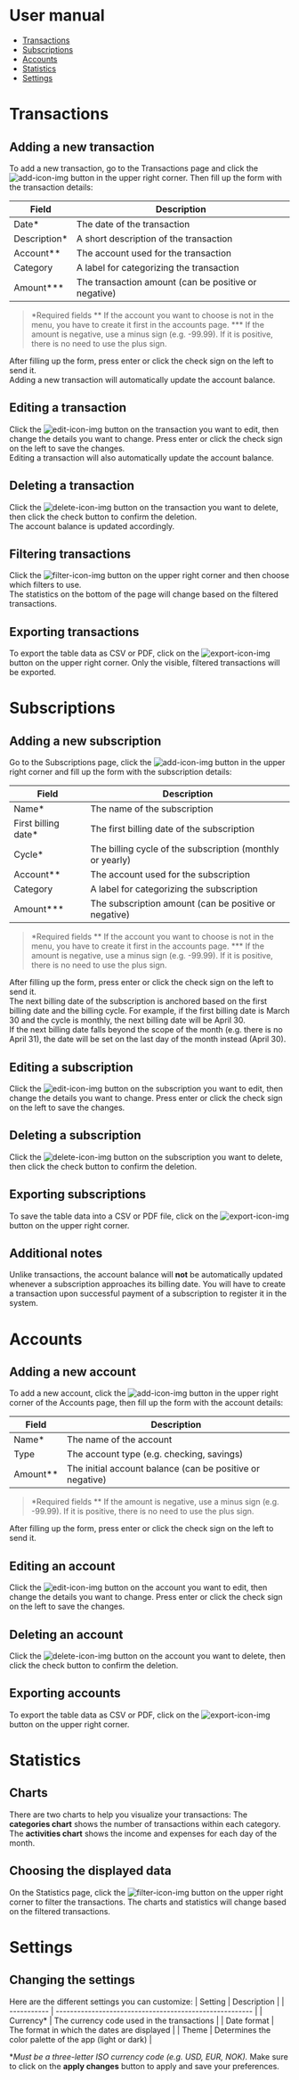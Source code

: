 # User manual
- [Transactions](#transactions)
- [Subscriptions](#subscriptions)
- [Accounts](#accounts)
- [Statistics](#statistics)
- [Settings](#settings)


# Transactions

## Adding a new transaction
To add a new transaction, go to the Transactions page and click the ![add-icon-img][add-icon] button in the upper right corner. Then fill up the form with the transaction details:

| Field        | Description                                          |
| ------------ | ---------------------------------------------------- |
| Date*        | The date of the transaction                          |
| Description* | A short description of the transaction               |
| Account**    | The account used for the transaction                 |
| Category     | A label for categorizing the transaction             |
| Amount***    | The transaction amount (can be positive or negative) |
> *Required fields
> ** If the account you want to choose is not in the menu, you have to create it first in the accounts page.
> *** If the amount is negative, use a minus sign (e.g. -99.99). If it is positive, there is no need to use the plus sign.

After filling up the form, press enter or click the check sign on the left to send it.   
Adding a new transaction will automatically update the account balance.

## Editing a transaction
Click the ![edit-icon-img][edit-icon] button on the transaction you want to edit, then change the details you want to change. Press enter or click the check sign on the left to save the changes.   
Editing a transaction will also automatically update the account balance.

## Deleting a transaction
Click the ![delete-icon-img][delete-icon] button on the transaction you want to delete, then click the check button to confirm the deletion.   
The account balance is updated accordingly.

## Filtering transactions
Click the ![filter-icon-img][filter-icon] button on the upper right corner and then choose which filters to use.   
The statistics on the bottom of the page will change based on the filtered transactions.

## Exporting transactions
To export the table data as CSV or PDF, click on the ![export-icon-img][export-icon] button on the upper right corner.
Only the visible, filtered transactions will be exported.


# Subscriptions

## Adding a new subscription
Go to the Subscriptions page, click the ![add-icon-img][add-icon] button in the upper right corner and fill up the form with the subscription details:

| Field               | Description                                               |
| ------------------- | --------------------------------------------------------- |
| Name*               | The name of the subscription                              |
| First billing date* | The first billing date of the subscription                |
| Cycle*              | The billing cycle of the subscription (monthly or yearly) |
| Account**           | The account used for the subscription                     |
| Category            | A label for categorizing the subscription                 |
| Amount***           | The subscription amount (can be positive or negative)     |
> *Required fields
> ** If the account you want to choose is not in the menu, you have to create it first in the accounts page.
> *** If the amount is negative, use a minus sign (e.g. -99.99). If it is positive, there is no need to use the plus sign.

After filling up the form, press enter or click the check sign on the left to send it.   
The next billing date of the subscription is anchored based on the first billing date and the billing cycle. For example, if the first billing date is March 30 and the cycle is monthly, the next billing date will be April 30.    
If the next billing date falls beyond the scope of the month (e.g. there is no April 31), the date will be set on the last day of the month instead (April 30).

## Editing a subscription
Click the ![edit-icon-img][edit-icon] button on the subscription you want to edit, then change the details you want to change. Press enter or click the check sign on the left to save the changes.

## Deleting a subscription
Click the ![delete-icon-img][delete-icon] button on the subscription you want to delete, then click the check button to confirm the deletion.

## Exporting subscriptions
To save the table data into a CSV or PDF file, click on the ![export-icon-img][export-icon] button on the upper right corner.

## Additional notes
Unlike transactions, the account balance will **not** be automatically updated whenever a subscription approaches its billing date. You will have to create a transaction upon successful payment of a subscription to register it in the system.


# Accounts

## Adding a new account
To add a new account, click the ![add-icon-img][add-icon] button in the upper right corner of the Accounts page, then fill up the form with the account details:

| Field    | Description                                               |
| -------- | --------------------------------------------------------- |
| Name*    | The name of the account                                   |
| Type     | The account type (e.g. checking, savings)                 |
| Amount** | The initial account balance (can be positive or negative) |
> *Required fields
> ** If the amount is negative, use a minus sign (e.g. -99.99). If it is positive, there is no need to use the plus sign.

After filling up the form, press enter or click the check sign on the left to send it.

## Editing an account
Click the ![edit-icon-img][edit-icon] button on the account you want to edit, then change the details you want to change. Press enter or click the check sign on the left to save the changes.

## Deleting an account
Click the ![delete-icon-img][delete-icon] button on the account you want to delete, then click the check button to confirm the deletion.

## Exporting accounts
To export the table data as CSV or PDF, click on the ![export-icon-img][export-icon] button on the upper right corner.


# Statistics

## Charts
There are two charts to help you visualize your transactions:
The **categories chart** shows the number of transactions within each category.   
The **activities chart** shows the income and expenses for each day of the month.

## Choosing the displayed data
On the Statistics page, click the ![filter-icon-img][filter-icon] button on the upper right corner to filter the transactions. The charts and statistics will change based on the filtered transactions.


# Settings

## Changing the settings
Here are the different settings you can customize:
| Setting     | Description                                             |
| ----------- | ------------------------------------------------------- |
| Currency*   | The currency code used in the transactions              |
| Date format | The format in which the dates are displayed             |
| Theme       | Determines the color palette of the app (light or dark) |

**Must be a three-letter ISO currency code (e.g. USD, EUR, NOK).*
Make sure to click on the **apply changes** button to apply and save your preferences.


[add-icon]: https://img.shields.io/badge/%20-%20-white?logo=data:image/png;base64,iVBORw0KGgoAAAANSUhEUgAAABgAAAAYCAYAAADgdz34AAAABmJLR0QA/wD/AP+gvaeTAAAAMklEQVRIiWNgGAWjAA38h2KiARONHDJqwSCygBGHOEkpBZ95NPcBqWA0H4xaMApGJAAAJnYFFD1KWWEAAAAASUVORK5CYII=
[edit-icon]: https://img.shields.io/badge/%20-%20-white?logo=data:image/png;base64,iVBORw0KGgoAAAANSUhEUgAAABgAAAAYCAYAAADgdz34AAAABmJLR0QA/wD/AP+gvaeTAAAAf0lEQVRIie2TQQqAIBBFX5cLF93BzuGiK7jvjNFWWkRtFERKAidX8+GDIL43ixE0HWKAHfDAIA0fgQBcsau0xGXwVC8BNoCN56UQbBLwAJzAXEhCvG+Gp2lziZOG5xJbefcp5bbkPYBJ4QrvA6cCb/6hKb9N/iYQhZcCcbjmMTdlMWxawdtBpgAAAABJRU5ErkJggg==
[delete-icon]: https://img.shields.io/badge/%20-%20-white?logo=data:image/png;base64,iVBORw0KGgoAAAANSUhEUgAAABgAAAAYCAYAAADgdz34AAAABmJLR0QA/wD/AP+gvaeTAAAAcElEQVRIie3VMQ4CIRSE4W+N57DwNHr/2kL0HthYsQvLEkks3iQvJATmZ6aB0A90wQO5mCeue5eXyn4efMzK7zRo9D+qVcTxmja9pld07jjTSslO0ukJAhCAALQB7+9a/gPlwGsEfkfqACTcRgAh8AFeJh0lsree7QAAAABJRU5ErkJggg==
[export-icon]: https://img.shields.io/badge/%20-%20-white?logo=data:image/png;base64,iVBORw0KGgoAAAANSUhEUgAAABgAAAAYCAYAAADgdz34AAAABmJLR0QA/wD/AP+gvaeTAAAAnklEQVRIie2UTQ6DIBBGX9zDERrS09STeo1uPEZDar0HLqSRElqwo27kSyYhzM8bCANUbSznrVjNTo1UQAUsMkAHqIRPeZ+RNHBnfvc9oFnmQPs952OKFQ+SAWwAcdHa8nmC7CCmAi7AI/C97QlcC/KLAmJIqrgIEEK+FRcDYL5vI8hf/1vm8g8ftDHqZK0BvH4BW2AQAAbg9sdBz6wJngBWewJRgI8AAAAASUVORK5CYII=
[filter-icon]: https://img.shields.io/badge/%20-%20-white?logo=data:image/png;base64,iVBORw0KGgoAAAANSUhEUgAAABgAAAAYAgMAAACdGdVrAAAACVBMVEUAAAAAAAD///+D3c/SAAAAAXRSTlMAQObYZgAAAAFiS0dEAmYLfGQAAAAsSURBVAjXY2DAARgd4BRjaKhjqAOMQpVDYQOVOIaCVYIpVDk0bagq0ZViAADxfgwTOL5V8AAAAABJRU5ErkJggg==